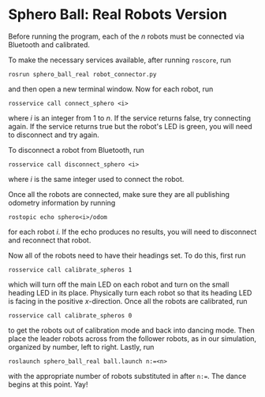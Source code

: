 Sphero Ball: Real Robots Version
================================

Before running the program, each of the *n* robots must be connected via Bluetooth and calibrated.

To make the necessary services available, after running `roscore`, run

    rosrun sphero_ball_real robot_connector.py

and then open a new terminal window. Now for each robot, run

    rosservice call connect_sphero <i>

where *i* is an integer from 1 to *n*. If the service returns false, try connecting again. If the service returns true but the robot's LED is green, you will need to disconnect and try again.

To disconnect a robot from Bluetooth, run

    rosservice call disconnect_sphero <i>

where *i* is the same integer used to connect the robot.

Once all the robots are connected, make sure they are all publishing odometry information by running

    rostopic echo sphero<i>/odom

for each robot *i*. If the echo produces no results, you will need to disconnect and reconnect that robot.

Now all of the robots need to have their headings set. To do this, first run

    rosservice call calibrate_spheros 1

which will turn off the main LED on each robot and turn on the small heading LED in its place. Physically turn each robot so that its heading LED is facing in the positive *x*-direction. Once all the robots are calibrated, run

    rosservice call calibrate_spheros 0

to get the robots out of calibration mode and back into dancing mode. Then place the leader robots across from the follower robots, as in our simulation, organized by number, left to right. Lastly, run

    roslaunch sphero_ball_real ball.launch n:=<n>

with the appropriate number of robots substituted in after `n:=`. The dance begins at this point. Yay!

